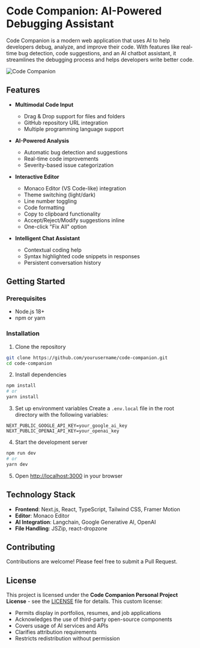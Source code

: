 # Code Companion: AI-Powered Debugging Assistant

Code Companion is a modern web application that uses AI to help developers debug, analyze, and improve their code. With features like real-time bug detection, code suggestions, and an AI chatbot assistant, it streamlines the debugging process and helps developers write better code.

![Code Companion](https://placeholder-for-screenshot.com/code-companion-screenshot.png)

## Features

- **Multimodal Code Input**

  - Drag & Drop support for files and folders
  - GitHub repository URL integration
  - Multiple programming language support

- **AI-Powered Analysis**

  - Automatic bug detection and suggestions
  - Real-time code improvements
  - Severity-based issue categorization

- **Interactive Editor**

  - Monaco Editor (VS Code-like) integration
  - Theme switching (light/dark)
  - Line number toggling
  - Code formatting
  - Copy to clipboard functionality
  - Accept/Reject/Modify suggestions inline
  - One-click "Fix All" option

- **Intelligent Chat Assistant**
  - Contextual coding help
  - Syntax highlighted code snippets in responses
  - Persistent conversation history

## Getting Started

### Prerequisites

- Node.js 18+
- npm or yarn

### Installation

1. Clone the repository

```bash
git clone https://github.com/yourusername/code-companion.git
cd code-companion
```

2. Install dependencies

```bash
npm install
# or
yarn install
```

3. Set up environment variables
   Create a `.env.local` file in the root directory with the following variables:

```
NEXT_PUBLIC_GOOGLE_API_KEY=your_google_ai_key
NEXT_PUBLIC_OPENAI_API_KEY=your_openai_key
```

4. Start the development server

```bash
npm run dev
# or
yarn dev
```

5. Open [http://localhost:3000](http://localhost:3000) in your browser

## Technology Stack

- **Frontend**: Next.js, React, TypeScript, Tailwind CSS, Framer Motion
- **Editor**: Monaco Editor
- **AI Integration**: Langchain, Google Generative AI, OpenAI
- **File Handling**: JSZip, react-dropzone

## Contributing

Contributions are welcome! Please feel free to submit a Pull Request.

## License

This project is licensed under the **Code Companion Personal Project License** - see the [LICENSE](LICENSE) file for details. This custom license:

- Permits display in portfolios, resumes, and job applications
- Acknowledges the use of third-party open-source components
- Covers usage of AI services and APIs
- Clarifies attribution requirements
- Restricts redistribution without permission
